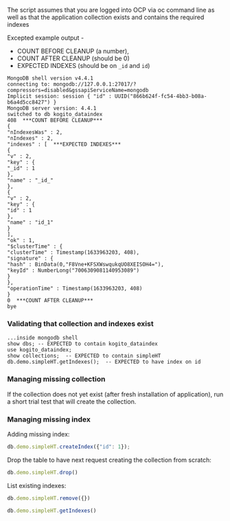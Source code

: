 The script assumes that you are logged into OCP via oc command line as well as that the application collection exists and contains the required indexes

Excepted example output -  
- COUNT BEFORE CLEANUP (a number), 
- COUNT AFTER CLEANUP (should be 0)
- EXPECTED INDEXES (should be on `_id` and `id`)
```shell
MongoDB shell version v4.4.1
connecting to: mongodb://127.0.0.1:27017/?compressors=disabled&gssapiServiceName=mongodb
Implicit session: session { "id" : UUID("866b624f-fc54-4bb3-b08a-b6a4d5cc8427") }
MongoDB server version: 4.4.1
switched to db kogito_dataindex
408  ***COUNT BEFORE CLEANUP***
{
"nIndexesWas" : 2,
"nIndexes" : 2,
"indexes" : [  ***EXPECTED INDEXES***
{
"v" : 2,
"key" : {
"_id" : 1
},
"name" : "_id_"
},
{
"v" : 2,
"key" : {
"id" : 1
},
"name" : "id_1"
}
],
"ok" : 1,
"$clusterTime" : {
"clusterTime" : Timestamp(1633963203, 408),
"signature" : {
"hash" : BinData(0,"F8Vne+KFSXWswqukqUO8XEISOH4="),
"keyId" : NumberLong("7006309081140953089")
}
},
"operationTime" : Timestamp(1633963203, 408)
}
0  ***COUNT AFTER CLEANUP***
bye
```

### Validating that collection and indexes exist
```shell
...inside mongodb shell
show dbs; -- EXPECTED to contain kogito_dataindex
use kogito_dataindex;
show collections;  -- EXPECTED to contain simpleHT
db.demo.simpleHT.getIndexes();  -- EXPECTED to have index on id
```
### Managing missing collection
If the collection does not yet exist (after fresh installation of application), run a short trial test that will create the collection.
### Managing missing index
Adding missing index:
```js
db.demo.simpleHT.createIndex({"id": 1});
```
Drop the table to have next request creating the collection from scratch:
```js
db.demo.simpleHT.drop()
```
List existing indexes:
```js
db.demo.simpleHT.remove({})
```
```js
db.demo.simpleHT.getIndexes()
```